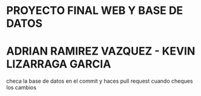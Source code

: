 # PROYECTO FINAL WEB Y BASE DE DATOS
# ADRIAN RAMIREZ VAZQUEZ - KEVIN LIZARRAGA GARCIA
checa la base de datos en el commit y haces pull request cuando cheques los cambios
